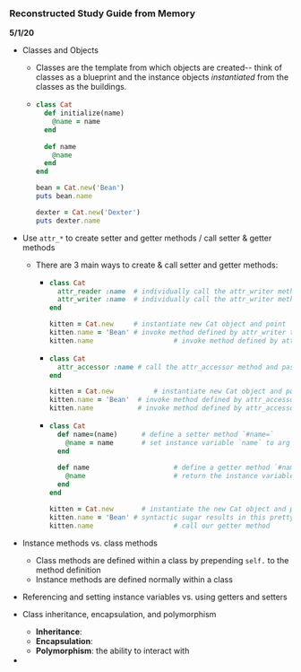 ### Reconstructed Study Guide from Memory

**5/1/20**



* Classes and Objects

  * Classes are the template from which objects are created-- think of classes as a blueprint and the instance objects *instantiated* from the classes as the buildings.

  * ```Ruby
    class Cat
      def initialize(name)
        @name = name
      end
      
      def name
        @name
      end
    end
    
    bean = Cat.new('Bean')
    puts bean.name
    
    dexter = Cat.new('Dexter')
    puts dexter.name
    ```

* Use `attr_*` to create setter and getter methods / call setter & getter methods

  * There are 3 main ways to create & call setter and getter methods:

    * ```Ruby
      class Cat
        attr_reader :name  # individually call the attr_writer method and pass a symbol
        attr_writer :name  # individually call the attr_writer method and pass a symbol
      end
      
      kitten = Cat.new     # instantiate new Cat object and point `kitten` to it
      kitten.name = 'Bean' # invoke method defined by attr_writer to set `name`
      kitten.name					 # invoke method defined by attr_reader to return 'name'
      ```

    * ```Ruby
      class Cat
        attr_accessor :name # call the attr_accessor method and pass a symbol
      end
      
      kitten = Cat.new			# instantiate new Cat object and point `kitten` to it
      kitten.name = 'Bean'  # invoke method defined by attr_accessor to set `name`
      kitten.name           # invoke method defined by attr_accessor to return `name`
      ```

    * ```Ruby
      class Cat
        def name=(name) 	 # define a setter method `#name=`
          @name = name  	 # set instance variable `name` to arg passed to `name`
        end
        
        def name 					 # define a getter method `#name`
          @name						 # return the instance variable `name`
        end
      end
      
      kitten = Cat.new 		 # instantiate the new Cat object and point `kitten` to it
      kitten.name = 'Bean' # syntactic sugar results in this pretty looking invocation
      kitten.name					 # call our getter method
      ```

* Instance methods vs. class methods

  * Class methods are defined within a class by prepending `self.` to the method definition
  * Instance methods are defined normally within a class

* Referencing and setting instance variables vs. using getters and setters

* Class inheritance, encapsulation, and polymorphism

  * **Inheritance**:
  * **Encapsulation**:
  * **Polymorphism**: the ability to interact with

* 